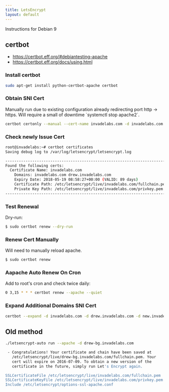 ```yaml
---
title: LetsEncrypt
layout: default
---
```


Instructions for Debian 9

certbot
-------

-   <https://certbot.eff.org/#debiantesting-apache>
-   <https://certbot.eff.org/docs/using.html>

### Install certbot

``` bash
sudo apt-get install python-certbot-apache certbot
```

### Obtain SNI Cert

Manually run due to existing configuration already redirecting port http
-&gt; https. Will require a small of downtime \`systemctl stop
apache2\`.

``` bash
certbot certonly --manual --cert-name invadelabs.com -d invadelabs.com -d drew.invadelabs.com -m drew@invadelabs.com --agree-tos
```

### Check newly Issue Cert

``` bash
root@invadelabs:~# certbot certificates
Saving debug log to /var/log/letsencrypt/letsencrypt.log

-------------------------------------------------------------------------------
Found the following certs:
  Certificate Name: invadelabs.com
    Domains: invadelabs.com drew.invadelabs.com
    Expiry Date: 2018-05-19 08:58:27+00:00 (VALID: 89 days)
    Certificate Path: /etc/letsencrypt/live/invadelabs.com/fullchain.pem
    Private Key Path: /etc/letsencrypt/live/invadelabs.com/privkey.pem
-------------------------------------------------------------------------------
```

### Test Renewal

Dry-run:

``` bash
$ sudo certbot renew --dry-run
```

### Renew Cert Manually

Will need to manually reload apache.

``` bash
$ sudo certbot renew
```

### Aapache Auto Renew On Cron

Add to root's cron and check twice daily:

``` bash
0 3,15 * * * certbot renew --apache --quiet 
```

### Expand Additional Domains SNI Cert

``` bash
certbot --expand -d invadelabs.com -d drew.invadelabs.com -d new.invadelabs.com
```

Old method
----------

``` bash
./letsencrypt-auto run --apache -d drew-bg.invadelabs.com

 - Congratulations! Your certificate and chain have been saved at
   /etc/letsencrypt/live/drew-bg.invadelabs.com/fullchain.pem. Your
   cert will expire on 2016-07-09. To obtain a new version of the
   certificate in the future, simply run Let's Encrypt again.

SSLCertificateFile /etc/letsencrypt/live/invadelabs.com/fullchain.pem
SSLCertificateKeyFile /etc/letsencrypt/live/invadelabs.com/privkey.pem
Include /etc/letsencrypt/options-ssl-apache.conf
```
